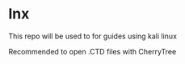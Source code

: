 # lnx

This repo will be used to for guides using kali linux

Recommended to open .CTD files with CherryTree
